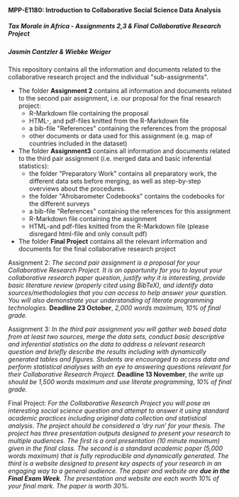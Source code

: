 #### MPP-E1180: Introduction to Collaborative Social Science Data Analysis
##### Tax Morale in Africa - *Assignments 2,3 & Final Collaborative Research Project*
##### Jasmin Cantzler & Wiebke Weiger

This repository contains all the information and documents related to the collaborative research project and the individual "sub-assignments".

* The folder **Assignment 2** contains all information and documents related to the second pair assignment, i.e. our proposal for the final research project:
  * R-Markdown file containing the proposal
  * HTML-, and pdf-files knitted from the R-Markdown file
  * a bib-file "References" containing the references from the proposal
  * other documents or data used for this assignment (e.g. map of countries included in the dataset)
* The folder **Assignment3** contains all information and documents related to the third pair assignment (i.e. merged data and basic inferential statistics):
  * the folder "Preparatory Work" contains all preparatory work, the different data sets before merging, as well as step-by-step overviews about the procedures. 
  * the folder "Afrobarometer Codebooks" contains the codebooks for the different surveys
  * a bib-file "References" containing the references for this assignment
  * R-Markdown file containing the assignment
  * HTML-and pdf-files knitted from the R-Markdown file (please disregard html-file and only consult pdf)
* The folder **Final Project** contains all the relevant information and documents for the final collaborative research project

Assignment 2:
*The second pair assignment is a proposal for your Collaborative Research Project. It is an opportunity for you to layout your collaborative research paper question, justify why it is interesting, provide basic literature review (properly cited using BibTeX), and identify data sources/methodologies that you can access to help answer your question. You will also demonstrate your understanding of literate programming technologies.* **Deadline 23 October**, *2,000 words maximum, 10% of final grade.*

Assignment 3:
*In the third pair assignment you will gather web based data from at least two sources, merge the data sets, conduct basic descriptive and inferential statistics on the data to address a relevant research question and briefly describe the results including with dynamically generated tables and figures. Students are encouraged to access data and perform statistical analyses with an eye to answering questions relevant for their Collaborative Research Project.* **Deadline 13 November**, *the write up should be 1,500 words maximum and use literate programming, 10% of final grade.*

Final Project:
*For the Collaborative Research Project you will pose an interesting social science question and attempt to answer it using standard academic practices including original data collection and statistical analysis. The project should be considered a ‘dry run’ for your thesis. The project has three presentation outputs designed to present your research to multiple audiences. The first is a oral presentation (10 minute maximum) given in the final class. The second is a standard academic paper (5,000 words maximum) that is fully reproducible and dynamically generated. The third is a website designed to present key aspects of your research in an engaging way to a general audience. The paper and website are **due in the Final Exam Week**. The presentation and website are each worth 10% of your final mark. The paper is worth 30%.*
